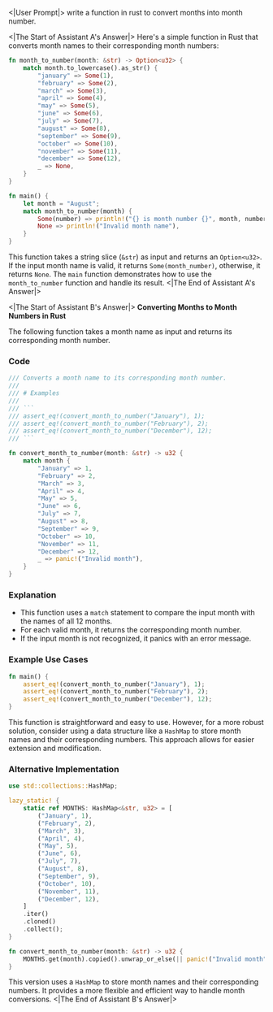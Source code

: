 <|User Prompt|>
write a function in rust to convert months into month number.

<|The Start of Assistant A's Answer|>
Here's a simple function in Rust that converts month names to their corresponding month numbers:

```rust
fn month_to_number(month: &str) -> Option<u32> {
    match month.to_lowercase().as_str() {
        "january" => Some(1),
        "february" => Some(2),
        "march" => Some(3),
        "april" => Some(4),
        "may" => Some(5),
        "june" => Some(6),
        "july" => Some(7),
        "august" => Some(8),
        "september" => Some(9),
        "october" => Some(10),
        "november" => Some(11),
        "december" => Some(12),
        _ => None,
    }
}

fn main() {
    let month = "August";
    match month_to_number(month) {
        Some(number) => println!("{} is month number {}", month, number),
        None => println!("Invalid month name"),
    }
}
```

This function takes a string slice (`&str`) as input and returns an `Option<u32>`. If the input month name is valid, it returns `Some(month_number)`, otherwise, it returns `None`. The `main` function demonstrates how to use the `month_to_number` function and handle its result.
<|The End of Assistant A's Answer|>

<|The Start of Assistant B's Answer|>
**Converting Months to Month Numbers in Rust**

The following function takes a month name as input and returns its corresponding month number.

### Code

```rust
/// Converts a month name to its corresponding month number.
///
/// # Examples
///
/// ```
/// assert_eq!(convert_month_to_number("January"), 1);
/// assert_eq!(convert_month_to_number("February"), 2);
/// assert_eq!(convert_month_to_number("December"), 12);
/// ``` 

fn convert_month_to_number(month: &str) -> u32 {
    match month {
        "January" => 1,
        "February" => 2,
        "March" => 3,
        "April" => 4,
        "May" => 5,
        "June" => 6,
        "July" => 7,
        "August" => 8,
        "September" => 9,
        "October" => 10,
        "November" => 11,
        "December" => 12,
        _ => panic!("Invalid month"),
    }
}
```

### Explanation

- This function uses a `match` statement to compare the input month with the names of all 12 months.
- For each valid month, it returns the corresponding month number.
- If the input month is not recognized, it panics with an error message.

### Example Use Cases

```rust
fn main() {
    assert_eq!(convert_month_to_number("January"), 1);
    assert_eq!(convert_month_to_number("February"), 2);
    assert_eq!(convert_month_to_number("December"), 12);
}
```

This function is straightforward and easy to use. However, for a more robust solution, consider using a data structure like a `HashMap` to store month names and their corresponding numbers. This approach allows for easier extension and modification. 

### Alternative Implementation

```rust
use std::collections::HashMap;

lazy_static! {
    static ref MONTHS: HashMap<&str, u32> = [
        ("January", 1),
        ("February", 2),
        ("March", 3),
        ("April", 4),
        ("May", 5),
        ("June", 6),
        ("July", 7),
        ("August", 8),
        ("September", 9),
        ("October", 10),
        ("November", 11),
        ("December", 12),
    ]
    .iter()
    .cloned()
    .collect();
}

fn convert_month_to_number(month: &str) -> u32 {
    MONTHS.get(month).copied().unwrap_or_else(|| panic!("Invalid month"))
}
```

This version uses a `HashMap` to store month names and their corresponding numbers. It provides a more flexible and efficient way to handle month conversions.
<|The End of Assistant B's Answer|>